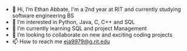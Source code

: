 - 👋 Hi, I’m Ethan Abbate, I'm a 2nd year at RIT and currently studying software engineering BS
- 👀 I’m interested in Python, Java, C, C++ and SQL
- 🌱 I’m currently learning SQL and project Management
- 💞️ I’m looking to collaborate on new and exciting coding projects
- 📫 How to reach me eja9979@g.rit.edu

<!---
EthanA2025/EthanA2025 is a ✨ special ✨ repository because its `README.md` (this file) appears on your GitHub profile.
You can click the Preview link to take a look at your changes.
--->
